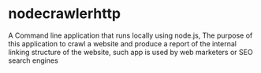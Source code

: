 # nodecrawlerhttp
A Command line application that runs locally using node.js, The purpose of this application to crawl a website and produce  a report of the internal linking structure of the website, such app is used by web marketers or SEO search engines
